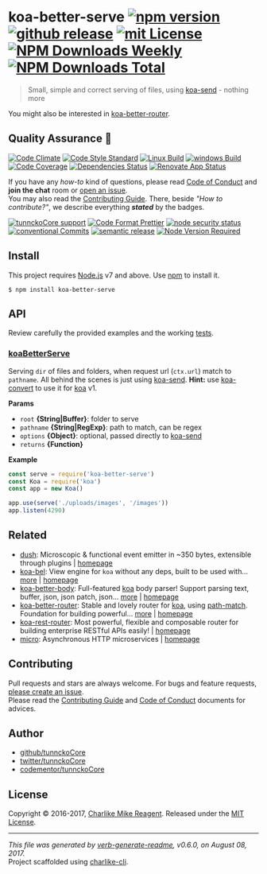 # koa-better-serve [![npm version][npmv-img]][npmv-url] [![github release][github-release-img]][github-release-url] [![mit License][license-img]][license-url] [![NPM Downloads Weekly][downloads-weekly-img]][downloads-weekly-url] [![NPM Downloads Total][downloads-total-img]][downloads-total-url] 

> Small, simple and correct serving of files, using [koa-send][] - nothing more

You might also be interested in [koa-better-router](https://github.com/tunnckocore/koa-better-router#readme).

## Quality Assurance :100:

[![Code Climate][codeclimate-img]][codeclimate-url] 
[![Code Style Standard][standard-img]][standard-url] 
[![Linux Build][travis-img]][travis-url] 
[![windows Build][appveyor-img]][appveyor-url] 
[![Code Coverage][codecov-img]][codecov-url] 
[![Dependencies Status][dependencies-img]][dependencies-url] 
[![Renovate App Status][renovate-img]][renovate-url] 

If you have any _how-to_ kind of questions, please read [Code of Conduct](./CODE_OF_CONDUCT.md) and **join the chat** room or [open an issue][open-issue-url].  
You may also read the [Contributing Guide](./CONTRIBUTING.md). There, beside _"How to contribute?"_, we describe everything **_stated_** by  the badges.

[![tunnckoCore support][gitterchat-img]][gitterchat-url] 
[![Code Format Prettier][prettier-img]][prettier-url] 
[![node security status][nodesecurity-img]][nodesecurity-url] 
[![conventional Commits][ccommits-img]][ccommits-url] 
[![semantic release][semantic-release-img]][semantic-release-url] 
[![Node Version Required][nodeversion-img]][nodeversion-url]

## Install

This project requires [Node.js][nodeversion-url] v7 and above. Use [npm](https://www.npmjs.com) to install it.

```
$ npm install koa-better-serve
```

## API
Review carefully the provided examples and the working [tests](./test.js).

### [koaBetterServe](index.js#L32)

Serving `dir` of files and folders, when request
url (`ctx.url`) match to `pathname`. All behind
the scenes is just using [koa-send][].
**Hint:** use [koa-convert][] to use it for [koa][] v1.

**Params**

* `root` **{String|Buffer}**: folder to serve    
* `pathname` **{String|RegExp}**: path to match, can be regex    
* `options` **{Object}**: optional, passed directly to [koa-send][]    
* `returns` **{Function}**  

**Example**

```jsx
const serve = require('koa-better-serve')
const Koa = require('koa')
const app = new Koa()

app.use(serve('./uploads/images', '/images'))
app.listen(4290)
```

## Related
- [dush](https://www.npmjs.com/package/dush): Microscopic & functional event emitter in ~350 bytes, extensible through plugins | [homepage](https://github.com/tunnckocore/dush#readme "Microscopic & functional event emitter in ~350 bytes, extensible through plugins")
- [koa-bel](https://www.npmjs.com/package/koa-bel): View engine for `koa` without any deps, built to be used with… [more](https://github.com/tunnckocore/koa-bel#readme) | [homepage](https://github.com/tunnckocore/koa-bel#readme "View engine for `koa` without any deps, built to be used with `bel`. Any other engines that can be written in `.js` files would work, too.")
- [koa-better-body](https://www.npmjs.com/package/koa-better-body): Full-featured [koa][] body parser! Support parsing text, buffer, json, json patch, json… [more](https://github.com/tunnckoCore/koa-better-body#readme) | [homepage](https://github.com/tunnckoCore/koa-better-body#readme "Full-featured [koa][] body parser! Support parsing text, buffer, json, json patch, json api, csp-report, multipart, form and urlencoded bodies. Works for koa@1, koa@2 and will work for koa@3.")
- [koa-better-router](https://www.npmjs.com/package/koa-better-router): Stable and lovely router for [koa][], using [path-match][]. Foundation for building powerful… [more](https://github.com/tunnckocore/koa-better-router#readme) | [homepage](https://github.com/tunnckocore/koa-better-router#readme "Stable and lovely router for [koa][], using [path-match][]. Foundation for building powerful, flexible and RESTful APIs easily.")
- [koa-rest-router](https://www.npmjs.com/package/koa-rest-router): Most powerful, flexible and composable router for building enterprise RESTful APIs easily! | [homepage](https://github.com/tunnckocore/koa-rest-router#readme "Most powerful, flexible and composable router for building enterprise RESTful APIs easily!")
- [micro](https://www.npmjs.com/package/micro): Asynchronous HTTP microservices | [homepage](https://github.com/zeit/micro#readme "Asynchronous HTTP microservices")

## Contributing
Pull requests and stars are always welcome. For bugs and feature requests, [please create an issue][open-issue-url].  
Please read the [Contributing Guide](./CONTRIBUTING.md) and [Code of Conduct](./CODE_OF_CONDUCT.md) documents for advices.  

## Author
- [github/tunnckoCore](https://github.com/tunnckoCore)
- [twitter/tunnckoCore](https://twitter.com/tunnckoCore)
- [codementor/tunnckoCore](https://codementor.io/tunnckoCore)

## License
Copyright © 2016-2017, [Charlike Mike Reagent](https://i.am.charlike.online). Released under the [MIT License](LICENSE).

***

_This file was generated by [verb-generate-readme](https://github.com/verbose/verb-generate-readme), v0.6.0, on August 08, 2017._  
Project scaffolded using [charlike-cli][].

[always-done]: https://github.com/hybridables/always-done
[async-done]: https://github.com/gulpjs/async-done
[base]: https://github.com/node-base/base
[browserify]: https://github.com/substack/node-browserify
[charlike-cli]: https://github.com/tunnckoCore/charlike-cli
[charlike]: https://github.com/tunnckoCore/charlike
[commitizen]: https://github.com/commitizen/cz-cli
[dezalgo]: https://github.com/npm/dezalgo
[dush-better-use]: https://github.com/tunnckocore/dush-better-use
[dush-methods]: https://github.com/tunnckocore/dush-methods
[dush-no-chaining]: https://github.com/tunnckocore/dush-no-chaining
[dush-options]: https://github.com/tunnckocore/dush-options
[dush-promise]: https://github.com/tunnckocore/dush-promise
[dush-router]: https://github.com/tunnckocore/dush-router
[dush-tap-report]: https://github.com/tunnckocore/dush-tap-report
[hyperscript]: https://github.com/dominictarr/hyperscript
[koa-convert]: https://github.com/gyson/koa-convert
[koa-send]: https://github.com/koajs/send
[koa]: https://github.com/koajs/koa
[mitt]: https://github.com/developit/mitt
[once]: https://github.com/isaacs/once
[path-match]: https://github.com/pillarjs/path-match
[rollup]: https://github.com/rollup/rollup
[standard-version]: https://github.com/conventional-changelog/standard-version
[verb-generate-readme]: https://github.com/verbose/verb-generate-readme
[verb]: https://github.com/verbose/verb
[webpack]: https://github.com/webpack/webpack

<!-- Heading badges -->
[npmv-url]: https://www.npmjs.com/package/koa-better-serve
[npmv-img]: https://img.shields.io/npm/v/koa-better-serve.svg

[open-issue-url]: https://github.com/tunnckoCore/koa-better-serve/issues/new
[github-release-url]: https://github.com/tunnckoCore/koa-better-serve/releases/latest
[github-release-img]: https://img.shields.io/github/release/tunnckoCore/koa-better-serve.svg

[license-url]: https://github.com/tunnckoCore/koa-better-serve/blob/master/LICENSE
[license-img]: https://img.shields.io/npm/l/koa-better-serve.svg

[downloads-weekly-url]: https://www.npmjs.com/package/koa-better-serve
[downloads-weekly-img]: https://img.shields.io/npm/dw/koa-better-serve.svg

[downloads-total-url]: https://www.npmjs.com/package/koa-better-serve
[downloads-total-img]: https://img.shields.io/npm/dt/koa-better-serve.svg

<!-- Front line badges -->
[codeclimate-url]: https://codeclimate.com/github/tunnckoCore/koa-better-serve
[codeclimate-img]: https://img.shields.io/codeclimate/github/tunnckoCore/koa-better-serve.svg

[standard-url]: https://github.com/standard/standard
[standard-img]: https://img.shields.io/badge/code_style-standard-brightgreen.svg

[travis-url]: https://travis-ci.org/tunnckoCore/koa-better-serve
[travis-img]: https://img.shields.io/travis/tunnckoCore/koa-better-serve/master.svg?label=linux

[appveyor-url]: https://ci.appveyor.com/project/tunnckoCore/koa-better-serve
[appveyor-img]: https://img.shields.io/appveyor/ci/tunnckoCore/koa-better-serve/master.svg?label=windows

[codecov-url]: https://codecov.io/gh/tunnckoCore/koa-better-serve
[codecov-img]: https://img.shields.io/codecov/c/github/tunnckoCore/koa-better-serve/master.svg

[dependencies-url]: https://david-dm.org/tunnckoCore/koa-better-serve
[dependencies-img]: https://img.shields.io/david/tunnckoCore/koa-better-serve.svg

[renovate-url]: https://renovateapp.com
[renovate-img]: https://img.shields.io/badge/renovate-enabled-brightgreen.svg

<!-- Second front of badges -->

[gitterchat-url]: https://gitter.im/tunnckoCore/support
[gitterchat-img]: https://img.shields.io/gitter/room/tunnckoCore/support.svg

[prettier-url]: https://github.com/prettier/prettier
[prettier-img]: https://img.shields.io/badge/styled_with-prettier-f952a5.svg

[nodesecurity-url]: https://nodesecurity.io/orgs/tunnckocore-dev/projects/344b8ad6-4e7d-4579-bb70-60fa09e49044
[nodesecurity-img]: https://nodesecurity.io/orgs/tunnckocore-dev/projects/344b8ad6-4e7d-4579-bb70-60fa09e49044/badge
<!-- the original color of nsp: 
[nodesec-img]: https://img.shields.io/badge/nsp-no_known_vulns-35a9e0.svg -->

[semantic-release-url]: https://github.com/semantic-release/semantic-release
[semantic-release-img]: https://img.shields.io/badge/%20%20%F0%9F%93%A6%F0%9F%9A%80-semantic--release-e10079.svg

[ccommits-url]: https://conventionalcommits.org/
[ccommits-img]: https://img.shields.io/badge/conventional_commits-1.0.0-yellow.svg

[nodeversion-url]: https://nodejs.org/en/download
[nodeversion-img]: https://img.shields.io/node/v/koa-better-serve.svg

